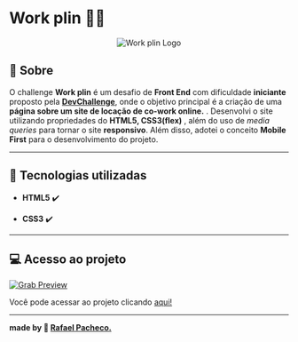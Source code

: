 # Work plin **:woman_technologist:**

<p align="center">

<img src="https://i.imgur.com/Q5XjgJg.jpg" alt="Work plin Logo"/>

</p>

##  :book: Sobre

  

O challenge **Work plin** é um desafio de **Front End** com dificuldade **iniciante** proposto pela **[DevChallenge](https://www.devchallenge.com.br/)**, onde o objetivo principal é a criação de uma **página sobre um site de locação de co-work online.** . Desenvolvi o site utilizando propriedades do **HTML5, CSS3(flex)** , além do uso de *media queries* para tornar o site **responsivo**. Além disso, adotei o conceito **Mobile First** para o desenvolvimento do projeto.

---

##  :rocket: Tecnologias utilizadas

- **HTML5** :heavy_check_mark:

- **CSS3** :heavy_check_mark:

---

##  :computer: Acesso ao projeto

  

<p align="center">

  <a href="https://rafaelhmp.github.io/dev-challenges/challenges/Workplin/index.html"><img src="https://i.imgur.com/SJWYVMS.jpg" alt="Grab Preview"/></a>

</p>

  

Você pode acessar ao projeto clicando [aqui!](https://rafaelhmp.github.io/dev-challenges/challenges/Workplin/index.html)

  

---

**made by :rocket: [Rafael Pacheco.](https://github.com/rafaelhmp)**